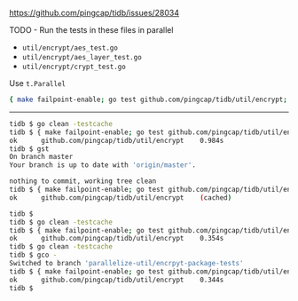 https://github.com/pingcap/tidb/issues/28034

TODO - Run the tests in these files in parallel
- `util/encrypt/aes_test.go`
- `util/encrypt/aes_layer_test.go`
- `util/encrypt/crypt_test.go`

Use `t.Parallel`

```bash
{ make failpoint-enable; go test github.com/pingcap/tidb/util/encrypt; make failpoint-disable; }
```

---

```bash
tidb $ go clean -testcache
tidb $ { make failpoint-enable; go test github.com/pingcap/tidb/util/encrypt; make failpoint-disable; }
ok  	github.com/pingcap/tidb/util/encrypt	0.984s
tidb $ gst
On branch master
Your branch is up to date with 'origin/master'.

nothing to commit, working tree clean
tidb $ { make failpoint-enable; go test github.com/pingcap/tidb/util/encrypt; make failpoint-disable; }
ok  	github.com/pingcap/tidb/util/encrypt	(cached)

tidb $ 
tidb $ go clean -testcache
tidb $ { make failpoint-enable; go test github.com/pingcap/tidb/util/encrypt; make failpoint-disable; }
ok  	github.com/pingcap/tidb/util/encrypt	0.354s
tidb $ go clean -testcache
tidb $ gco -
Switched to branch 'parallelize-util/encrpyt-package-tests'
tidb $ { make failpoint-enable; go test github.com/pingcap/tidb/util/encrypt; make failpoint-disable; }
ok  	github.com/pingcap/tidb/util/encrypt	0.344s
tidb $ 
```


